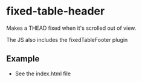 fixed-table-header
==================

Makes a THEAD fixed when it's scrolled out of view.

The JS also includes the fixedTableFooter plugin

## Example
- See the index.html file